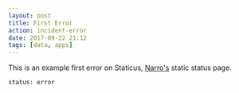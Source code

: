 ```yaml
---
layout: post
title: First Error
action: incident-error
date: 2017-09-22 21:12
tags: [data, apps]
---
```


This is an example first error on Staticus, [Narro's](//narro.co) static status page.

```
status: error
```
